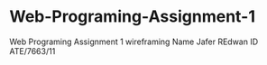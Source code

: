 # Web-Programing-Assignment-1
Web Programing Assignment 1 wireframing
Name Jafer REdwan
ID ATE/7663/11
